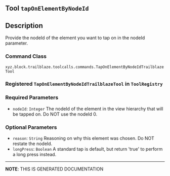 ## Tool `tapOnElementByNodeId`

## Description
Provide the nodeId of the element you want to tap on in the nodeId parameter.

### Command Class
`xyz.block.trailblaze.toolcalls.commands.TapOnElementByNodeIdTrailblazeTool`

### Registered `TapOnElementByNodeIdTrailblazeTool` in `ToolRegistry`
### Required Parameters
- `nodeId`: `Integer`
  The nodeId of the element in the view hierarchy that will be tapped on. Do NOT use the nodeId 0.

### Optional Parameters
- `reason`: `String`
  Reasoning on why this element was chosen. Do NOT restate the nodeId.
- `longPress`: `Boolean`
  A standard tap is default, but return 'true' to perform a long press instead.



<hr/>

**NOTE**: THIS IS GENERATED DOCUMENTATION